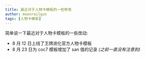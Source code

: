 ```yaml
---
title: 最近对于人物卡模板的一些修改
author: moonrailgun
tags: [人物卡模板]
---
```


简单说一下最近对于人物卡模板的一些改动:

- 8 月 12 日上线了王牌进化官方人物卡模板
- 8 月 23 日为 coc7 模板增加了 san 值的记录 _(之前一直没有注意到)_
